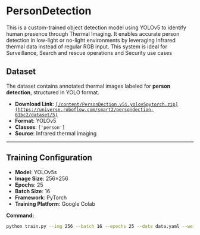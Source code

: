 # PersonDetection
This is a custom-trained object detection model using YOLOv5 to identify human presence through Thermal Imaging.  It enables accurate person detection in low-light or no-light environments by leveraging Infrared thermal data instead of regular RGB input.  This system is ideal for Surveillance, Search and rescue operations and Security use cases

## Dataset

The dataset contains annotated thermal images labeled for **person detection**, structured in YOLO format.

- **Download Link**: [`[/content/PersonDection.v5i.yolov5pytorch.zip](https://universe.roboflow.com/smart2/persondection-61bc2/dataset/5)`](#)
- **Format**: YOLOv5
- **Classes**: `['person']`
- **Source**: Infrared thermal imaging

---

## Training Configuration

- **Model**: YOLOv5s
- **Image Size**: 256×256
- **Epochs**: 25
- **Batch Size**: 16
- **Framework**: PyTorch
- **Training Platform**: Google Colab

**Command:**
```bash
python train.py --img 256 --batch 16 --epochs 25 --data data.yaml --weights yolov5s.pt --cache
